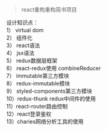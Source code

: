 > react重构重构简书项目


设计知识点： </br>
    1） virtual dom </br>
    2） 组件化 </br>
    3） react语法 </br>
    4） jsx语法 </br>
    5） redux数据层框架 </br>
    6） react-redux使用 combineReducer </br>
    7） immutable第三方模块 </br>
    8） redux-immutable模块 </br>
    9） styled-components第三方模块 </br>
    10）redux-thunk  redux中间件的使用 </br>
    11）react-router路由控制 </br>
    12）react登录鉴权 </br>
    13）charies网络分析工具的使用 </br>

